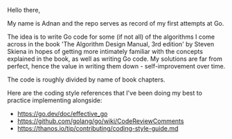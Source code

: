 Hello there,

My name is Adnan and the repo serves as record of my first attempts at Go.

The idea is to write Go code for some (if not all) of the algorithms I come across in the book
'The Algorithm Design Manual, 3rd edition' by Steven Skiena in hopes of getting more intimately familiar with the
concepts explained in the book, as well as writing Go code.
My solutions are far from perfect, hence the value in writing them down - self-improvement over time.

The code is roughly divided by name of book chapters.

Here are the coding style references that I've been doing my best to practice implementing alongside:
- https://go.dev/doc/effective_go
- https://github.com/golang/go/wiki/CodeReviewComments
- https://thanos.io/tip/contributing/coding-style-guide.md